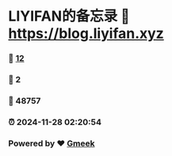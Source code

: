 # LIYIFAN的备忘录 :link: https://blog.liyifan.xyz 
### :page_facing_up: [12](https://blog.liyifan.xyz/tag.html) 
### :speech_balloon: 2 
### :hibiscus: 48757 
### :alarm_clock: 2024-11-28 02:20:54 
### Powered by :heart: [Gmeek](https://github.com/Meekdai/Gmeek)
